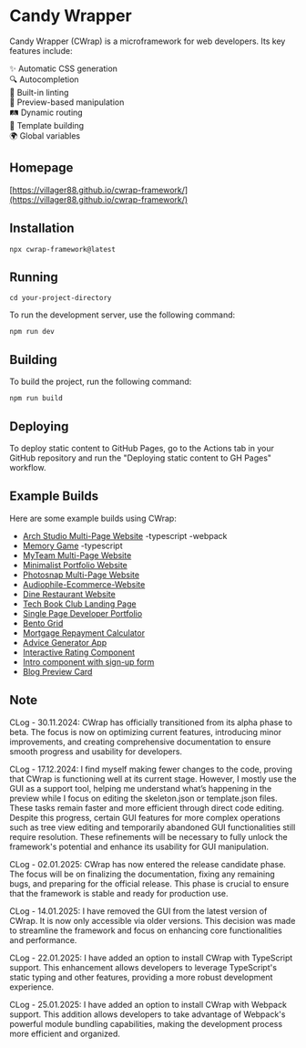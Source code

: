 # Candy Wrapper

Candy Wrapper (CWrap) is a microframework for web developers. Its key features include:

✨ Automatic CSS generation  
🔍 Autocompletion  
🧹 Built-in linting  
👀 Preview-based manipulation  
🛤️ Dynamic routing  
🧩 Template building  
🌍 Global variables

## Homepage

[https://villager88.github.io/cwrap-framework/](https://villager88.github.io/cwrap-framework/)

## Installation

`npx cwrap-framework@latest`

## Running

`cd your-project-directory`

To run the development server, use the following command:

`npm run dev`

## Building

To build the project, run the following command:

`npm run build`

## Deploying

To deploy static content to GitHub Pages, go to the Actions tab in your GitHub repository and run the "Deploying static content to GH Pages" workflow.

## Example Builds

Here are some example builds using CWrap:

- [Arch Studio Multi-Page Website](https://villager88.github.io/cwrap-arch-studio-multi-page-website/) -typescript -webpack
- [Memory Game](https://villager88.github.io/cwrap-memory-game/) -typescript
- [MyTeam Multi-Page Website](https://villager88.github.io/cwrap-myteam-multi-page-website/)
- [Minimalist Portfolio Website](https://villager88.github.io/cwrap-minimalist-portfolio-website/)
- [Photosnap Multi-Page Website](https://villager88.github.io/cwrap-photosnap-multi-page-website/)
- [Audiophile-Ecommerce-Website](https://villager88.github.io/cwrap-audiophile-ecommerce-website/)
- [Dine Restaurant Website](https://villager88.github.io/cwrap-dine-restaurant-website/)
- [Tech Book Club Landing Page](https://villager88.github.io/cwrap-tech-book-club-landing-page/)
- [Single Page Developer Portfolio](https://villager88.github.io/cwrap-single-page-developer-portfolio/)
- [Bento Grid](https://villager88.github.io/cwrap-bento-grid/)
- [Mortgage Repayment Calculator](https://villager88.github.io/cwrap-mortgage-repayment-calculator/)
- [Advice Generator App](https://villager88.github.io/cwrap-advice-generator-app/)
- [Interactive Rating Component](https://villager88.github.io/cwrap-interactive-rating-component/)
- [Intro component with sign-up form](https://villager88.github.io/cwrap-intro-component-with-sign-up-form/)
- [Blog Preview Card](https://villager88.github.io/cwrap-blog-preview-card/)

## Note

CLog - 30.11.2024:
CWrap has officially transitioned from its alpha phase to beta. The focus is now on optimizing current features, introducing minor improvements, and creating comprehensive documentation to ensure smooth progress and usability for developers.

CLog - 17.12.2024:
I find myself making fewer changes to the code, proving that CWrap is functioning well at its current stage. However, I mostly use the GUI as a support tool, helping me understand what’s happening in the preview while I focus on editing the skeleton.json or template.json files. These tasks remain faster and more efficient through direct code editing.
Despite this progress, certain GUI features for more complex operations such as tree view editing and temporarily abandoned GUI functionalities  still require resolution. These refinements will be necessary to fully unlock the framework's potential and enhance its usability for GUI manipulation.

CLog - 02.01.2025:
CWrap has now entered the release candidate phase. The focus will be on finalizing the documentation, fixing any remaining bugs, and preparing for the official release. This phase is crucial to ensure that the framework is stable and ready for production use.

CLog - 14.01.2025:
I have removed the GUI from the latest version of CWrap. It is now only accessible via older versions. This decision was made to streamline the framework and focus on enhancing core functionalities and performance.

CLog - 22.01.2025:
I have added an option to install CWrap with TypeScript support. This enhancement allows developers to leverage TypeScript's static typing and other features, providing a more robust development experience.

CLog - 25.01.2025:
I have added an option to install CWrap with Webpack support. This addition allows developers to take advantage of Webpack's powerful module bundling capabilities, making the development process more efficient and organized.
